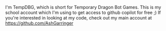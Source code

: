 I'm TempDBG, which is short for Temporary Dragon Bot Games. This is my school account which I'm using to get access to github copilot for free ;)
If you're interested in looking at my code, check out my main account at https://github.com/AshGarringer

<!---
TempDBG/TempDBG is a ✨ special ✨ repository because its `README.md` (this file) appears on your GitHub profile.
You can click the Preview link to take a look at your changes.
--->
